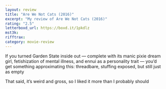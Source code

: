 ```yaml
---
layout: review
title: "Are We Not Cats (2016)"
excerpt: "My review of Are We Not Cats (2016)"
rating: "2.5"
letterboxd_url: https://boxd.it/1pkdlz
mst3k:
rifftrax:
category: movie-review
---
```


If you turned Garden State inside out — complete with its manic pixie dream girl, fetishization of mental illness, and ennui as a personality trait — you’d get something approximating this: threadbare, stuffing exposed, but still just as empty

That said, it’s weird and gross, so I liked it more than I probably should
